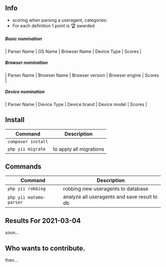 Info
---
* scoring when parsing a useragent, categories:
* For each definition 1 point is 🏆 awarded

##### Basic nomination
| Parser Name | OS Name | Browser Name | Device Type | Scores |

##### Browser nomination
| Parser Name | Browser Name | Browser version | Browser engine | Scores |

##### Device nomination
| Parser Name | Device Type | Device brand | Device model | Scores |


Install 
---
| Command | Description |
| --- | --- |
| `composer install`                      |                         |
| `php yii migrate` | to apply all migrations | 
 
Commands  
---
| Command | Description |
| --- | --- |
| `php yii robbing`  | robbing new useragents to database |
| `php yii matomo-parser`  | analyze all useragents and save result to db |


Results For 2021-03-04
---
soon...


Who wants to contribute.
---
then...